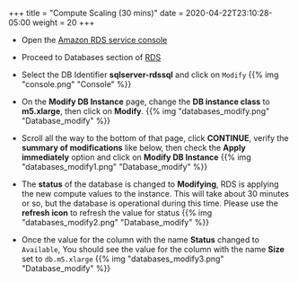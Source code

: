+++
title = "Compute Scaling (30 mins)"
date = 2020-04-22T23:10:28-05:00
weight = 20
+++


* Open the [Amazon RDS  service console](https://us-east-1.console.aws.amazon.com/rds/home)  

* Proceed to Databases section of [RDS](https://console.aws.amazon.com/rds/home#databases:)

* Select the DB Identifier **sqlserver-rdssql** and click on `Modify`
{{% img "console.png" "Console" %}}

* On the **Modify DB Instance** page, change the **DB instance class** to **m5.xlarge**, then click on **Modify**.
{{% img "databases_modify.png" "Database_modify" %}}

* Scroll all the way to the bottom of that page, click **CONTINUE**, verify the **summary of modifications** like below, then check the **Apply immediately** option and click on **Modify DB Instance**
{{% img "databases_modify1.png" "Database_modify" %}}

* The **status** of the database is changed to **Modifying**, RDS is applying the new compute values to the instance. This will take about 30 minutes or so, but the database is operational during this time. Please use the **refresh icon** to refresh the value for status
{{% img "databases_modify2.png" "Database_modify" %}}

* Once the value for the column with the name **Status** changed to `Available`, You should see the value for the column with the name **Size** set to `db.m5.xlarge`
{{% img "databases_modify3.png" "Database_modify" %}}


